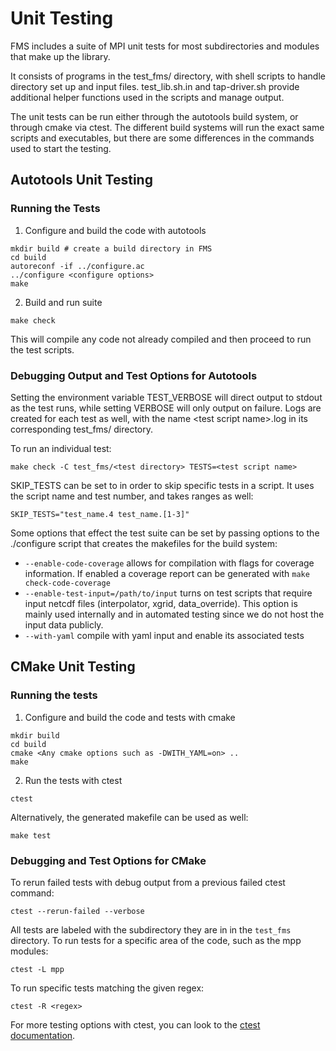 # Unit Testing

FMS includes a suite of MPI unit tests for most subdirectories and modules that make up the library.

It consists of programs in the test_fms/ directory, with shell scripts to handle directory set up and input files.
test_lib.sh.in and tap-driver.sh provide additional helper functions used in the scripts and manage output.

The unit tests can be run either through the autotools build system, or through cmake via ctest.
The different build systems will run the exact same scripts and executables, but there are some differences in the commands used to start the testing.

## Autotools Unit Testing

### Running the Tests

1. Configure and build the code with autotools
```
mkdir build # create a build directory in FMS
cd build
autoreconf -if ../configure.ac
../configure <configure options>
make
```

2. Build and run suite
```
make check
```
This will compile any code not already compiled and then proceed to run the test scripts.

### Debugging Output and Test Options for Autotools

Setting the environment variable TEST_VERBOSE will direct output to stdout as the test runs, while setting VERBOSE will only output on failure.
Logs are created for each test as well, with the name \<test script name\>.log in its corresponding test_fms/ directory.

To run an individual test:
```
make check -C test_fms/<test directory> TESTS=<test script name>
```

SKIP_TESTS can be set to in order to skip specific tests in a script. It uses the script name and test number, and takes ranges as well:
```
SKIP_TESTS="test_name.4 test_name.[1-3]"
```

Some options that effect the test suite can be set by passing options to the ./configure script that creates the makefiles
for the build system:

-    `--enable-code-coverage` allows for compilation with flags for coverage information.
     If enabled a coverage report can be generated with `make check-code-coverage`
-    `--enable-test-input=/path/to/input` turns on test scripts that require input netcdf files (interpolator, xgrid, data_override).
     This option is mainly used internally and in automated testing since we do not host the input data publicly.
-    `--with-yaml` compile with yaml input and enable its associated tests

## CMake Unit Testing

### Running the tests

1. Configure and build the code and tests with cmake
```
mkdir build
cd build
cmake <Any cmake options such as -DWITH_YAML=on> ..
make
```
2. Run the tests with ctest
```
ctest
```
Alternatively, the generated makefile can be used as well:
```
make test
```
### Debugging and Test Options for CMake

To rerun failed tests with debug output from a previous failed ctest command:
```
ctest --rerun-failed --verbose
```
All tests are labeled with the subdirectory they are in in the `test_fms` directory. 
To run tests for a specific area of the code, such as the mpp modules:
```
ctest -L mpp
```
To run specific tests matching the given regex:
```
ctest -R <regex>
```

For more testing options with ctest, you can look to the [ctest documentation](https://cmake.org/cmake/help/latest/manual/ctest.1.html).
